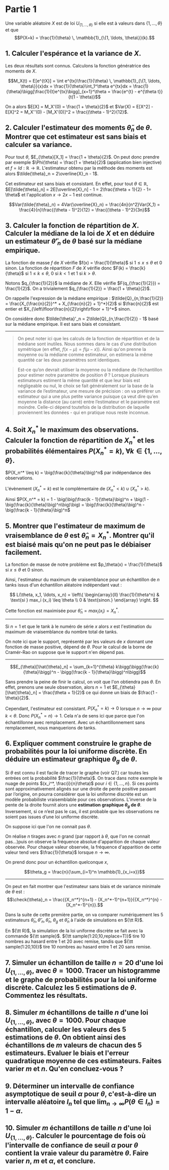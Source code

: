 # Partie 1

Une variable aléatoire $X$ est de loi ${U}_{\{1,\ldots,\theta\}}$ si elle est à valeurs dans $\{1, \ldots, \theta\}$ et que 
$$P(X=k) = \frac{1}{\theta} \, \mathbb{1}_{\{1, \ldots, \theta\}}(k).$$

## 1. Calculer l'espérance et la variance de $X$. 

Les deux résultats sont connus. Calculons la fonction génératrice des moments de $X$.

$$M_X(t) = E[e^{tX}] = \int e^{tx}\frac{1}{\theta} \, \mathbb{1}_{\{1, \ldots, \theta\}}(x)dx = \frac{1}{\theta}\int_1^\theta e^{tx}dx = \frac{1}{\theta}\bigg[\frac{1}{t}e^{tx}\bigg]_{x=1}^\theta = \frac{e^{t} - e^{\theta t}}{t(1 - \theta)}$$

On a alors $E[X] = M_X'(0) = \frac{1 + \theta}{2}$ et $Var(X) = E[X^2] - E[X]^2 = M_X''(0) - [M_X'(0)]^2 = \frac{(\theta - 1)^2}{12}$.

## 2. Calculer l'estimateur des moments $\tilde{\theta}_n$ de $\theta$. Montrer que cet estimateur est sans biais et calculer sa variance.

Pour tout $\theta$, $E_{\theta}[X_1] = \frac{1 + \theta}{2}$. On peut donc prendre par exemple $\Phi(\theta) = \frac{1 + \theta}{2}$ (application bien injective) et $f = Id : \mathbb{R} \rightarrow \mathbb{R}$. L'estimateur obtenu par la méthode des moments est alors $\tilde{\theta}_n = 2\overline{X}_n - 1$.

Cet estimateur est sans biais et consistant.
En effet, pour tout $\theta \in \mathbb{R}$, $E[\tilde{\theta}_n] = 2E[\overline{X}_n] - 1 = 2\frac{\theta + 1}{2} - 1= \theta$ et l'application $x \rightarrow 2x - 1$ est continue.

$$Var(\tilde{\theta}_n) = 4Var(\overline{X}_n) = \frac{4n}{n^2}Var(X_1) = \frac{4}{n}\frac{(\theta - 1)^2}{12} = \frac{(\theta - 1)^2}{3n}$$

## 3. Calculer la fonction de répartition de $X$. Calculer la médiane de la loi de $X$ et en déduire un estimateur $\tilde{\theta}'_n$ de $\theta$ basé sur la médiane empirique.

La fonction de masse $f$ de $X$ vérifie $f(x) = \frac{1}{\theta}$ si $1 \leq x \leq \theta$ et $0$ sinon. La fonction de répartition $F$ de $X$ vérifie donc $F(k) = \frac{k}{\theta}$ si $1 \leq k \leq \theta$, $0$ si $k < 1$ et $1$ si $k > \theta$.

Notons $q_{\frac{1}{2}}$ la médiane de $X$. Elle vérifie $F(q_{\frac{1}{2}}) = \frac{1}{2}$. On a trivialement $q_{\frac{1}{2}} = \frac{1 + \theta}{2}$.

On rappelle l'expression de la médiane empirique : $\tilde{Q}_{n,\frac{1}{2}} = \frac{X_{\frac{n}{2}}^* + X_{\frac{n}{2} + 1}^*}{2}$ si $\frac{n}{2}$ est entier et $X_{\left\lfloor\frac{n}{2}\right\rfloor + 1}^*$ sinon.

On considère donc $\tilde{\theta}'_n = 2\tilde{Q}_{n,\frac{1}{2}} - 1$ basé sur la médiane empirique. Il est sans biais et consistant.

---

> On peut noter ici que les calculs de la fonction de répartition et de la médiane sont inutiles.
Nous sommes dans le cas d'une distribution symétrique (en effet, $f(x - \mu) = f(\mu - x)$). Ainsi qu'on prenne la moyenne ou la médiane comme estimateur, on estimera la même quantité car les deux paramètres sont identiques.

> Est-ce qu’on devrait utiliser la moyenne ou la médiane de l’échantillon pour estimer notre paramètre de position $\theta$ ? Lorsque plusieurs estimateurs estiment la même quantité et que leur biais est négligeable ou nul, le choix se fait généralement sur la base de la variance de l’estimateur, une mesure de précision : on va préférer un estimateur qui a une plus petite variance puisque ça veut dire qu’en moyenne la distance (au carré) entre l’estimateur et le paramètre est moindre. Celle-ci dépend toutefois de la distribution de laquelle proviennent les données - qui en pratique nous reste inconnue.

## 4. Soit $X_n^*$ le maximum des observations. Calculer la fonction de répartition de $X_n^*$ et les probabilités élémentaires $P(X_n^*=k)$, $\forall k \in \{1, \ldots, \theta\}$.

$P(X_n^* \leq k) = \big(\frac{k}{\theta}\big)^n$ par indépendance des observations.

L'évènement $(X_n^* = k)$ est le complémentaire de $(X_n^* < k) \cup (X_n^* > k)$.

Ainsi $P(X_n^* = k) = 1 - \big(\big(\frac{k - 1}{\theta}\big)^n + \big(1 - \big(\frac{k}{\theta}\big)^n\big)\big) = \big(\frac{k}{\theta}\big)^n - \big(\frac{k - 1}{\theta}\big)^n$

## 5. Montrer que l'estimateur de maximum de vraisemblance de $\theta$ est $\hat{\theta}_n=X_n^*$. Montrer qu'il est biaisé mais qu'on ne peut pas le débiaiser facilement.

La fonction de masse de notre problème est $p_\theta(x) = \frac{1}{\theta}$ si $x \leq \theta$ et $0$ sinon.

Ainsi, l'estimateur du maximum de vraisemblance pour un échantillon de $n$ tanks issus d'un échantillon aléatoire indépendant vaut :

$$
L(\theta, x_1, \ldots, x_n) = \left\{
    \begin{array}{ll}
        \frac{1}{\theta^n} & \text{si } max_i (x_i) \leq \theta \\
        0 & \text{sinon.}
    \end{array}
\right.
$$

Cette fonction est maximisée pour $\hat{\theta}_n = max_i (x_i) = X_n^*$.

---
Si $n = 1$ et que le tank à le numéro de série $x$ alors $x$ est l'estimation du maximum de vraisemblance du nombre total de tanks.

On note ici que le support, représenté par les valeurs de $x$ donnant une fonction de masse positive, dépend de $\theta$. Pour le calcul de la borne de Cramér-Rao on suppose que le support n'en dépend pas.

---

$$E_{\theta}[\hat{\theta}_n] = \sum_{k=1}^{\theta} k\bigg(\bigg(\frac{k}{\theta}\bigg)^n - \bigg(\frac{k - 1}{\theta}\bigg)^n\bigg)$$

Sans prendre la peine de finir le calcul, on voit que l'on obtiendra pas $\theta$. En effet, prenons une seule observation, alors $n = 1$ et $E_{\theta}[\hat{\theta}_n] = \frac{\theta + 1}{2}$ ce qui donne un biais de $\frac{1 - \theta}{2}$.

Cependant, l'estimateur est consistant. $P(X_n^* = k) \rightarrow 0$ lorsque $n \rightarrow \infty$ pour $k < \theta$. Donc $P(X_n^* = n) \rightarrow 1$.
Cela n'a de sens ici que parce que l'on échantillonne avec remplacement. Avec un échantillonnement sans remplacement, nous manquerions de tanks.

## 6. Expliquer comment construire le graphe de probabilités pour la loi uniforme discrète. En déduire un estimateur graphique $\theta_g$ de $\theta$.

Si $\theta$ est connu il est facile de tracer le graphe (voir Q7.) car toutes les entrées ont la probabilité $\frac{1}{\theta}$. On trace dans notre exemple le nuage de points $(x_i^*, \frac{i}{n}\theta)$ pour $i \in \{1, \ldots, n\}$. Si ces points sont approximativement alignés sur une droite de pente positive passant par l’origine, on pourra considérer que la loi uniforme discrète est un modèle probabiliste vraisemblable pour ces observations. L'inverse de la pente de la droite fournit alors une **estimation graphique $\theta_g$ de $\theta$**. Inversement, si ce n’est pas le cas, il est probable que les observations ne soient pas issues d’une loi uniforme discrète.


On suppose ici que l'on ne connait pas $\theta$.

On réalise $n$ tirages avec $n$ grand (par rapport à $\theta$, que l'on ne connait pas...)puis on observe la fréquence absolue d'apparition de chaque valeur observée. Pour chaque valeur observée, la fréquence d'apparition de cette valeur tend vers $\frac{1}{\theta}$ lorsque $n \rightarrow \infty$.

On prend donc pour un échantillon quelconque $x$, 

$$\theta_g = \frac{n}{\sum_{i=1}^n \mathbb{1}_{x_i=x}}$$

---

On peut en fait montrer que l'estimateur sans biais et de variance minimale de $\theta$ est :
$$\check{\theta}_n = \frac{{X_n^*}^{n+1} - (X_n^*-1)^{n+1}}{{X_n^*}^{n} - (X_n^*-1)^{n}}.$$

Dans la suite de cette première partie, on va comparer numériquement les 5 estimateurs $\tilde{\theta}_n, \tilde{\theta}'_n, \hat{\theta}_n$, $\theta_g$ et $\check{\theta}_n$ à l'aide de simulations en ${\tt R}$.

En ${\tt R}$, la simulation de la loi uniforme discrète se fait avec la commande ${\tt sample}$. ${\tt sample(1:20,10,replace=T)}$ tire 10 nombres au hasard entre 1 et 20 avec remise, tandis que ${\tt sample(1:20,10)}$ tire 10 nombres au hasard entre 1 et 20 sans remise.

## 7. Simuler un échantillon de taille $n=20$ d'une loi ${U}_{\{1,\ldots,\theta\}}$, avec $\theta=1000$. Tracer un histogramme et le graphe de probabilités pour la loi uniforme discrète. Calculez les 5 estimations de $\theta$. Commentez les résultats.

## 8. Simuler $m$ échantillons de taille $n$ d'une loi ${U}_{\{1,\ldots,\theta\}}$, avec $\theta=1000$. Pour chaque échantillon, calculer les valeurs des 5 estimations de $\theta$. On obtient ainsi des échantillons de $m$ valeurs de chacun des 5 estimateurs. Evaluer le biais et l'erreur quadratique moyenne de ces estimateurs. Faites varier $m$ et $n$. Qu'en concluez-vous ?

## 9. Déterminer un intervalle de confiance asymptotique de seuil $\alpha$ pour $\theta$, c'est-à-dire un intervalle aléatoire $I_n$ tel que $\lim_{n \rightarrow \infty} P(\theta \in I_n)=1-\alpha.$

## 10. Simuler $m$ échantillons de taille $n$ d'une loi ${U}_{\{1,\ldots,\theta\}}$. Calculer le pourcentage de fois où l'intervalle de confiance de seuil $\alpha$ pour $\theta$ contient la vraie valeur du paramètre $\theta$. Faire varier $n$, $m$ et $\alpha$, et conclure. 